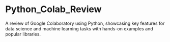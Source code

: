 # Python_Colab_Review
A review of Google Colaboratory using Python, showcasing key features for data science and machine learning tasks with hands-on examples and popular libraries.
